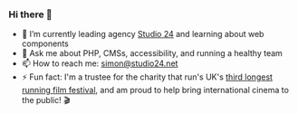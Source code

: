 ### Hi there 👋

<!--
**simonrjones/simonrjones** is a ✨ _special_ ✨ repository because its `README.md` (this file) appears on your GitHub profile.
-->

- 🔭 I’m currently leading agency [Studio 24](https://www.studio24.net/) and learning about web components
- 💬 Ask me about PHP, CMSs, accessibility, and running a healthy team
- 📫 How to reach me: simon@studio24.net
- ⚡ Fun fact: I'm a trustee for the charity that run's UK's [third longest running film festival](https://www.cambridgefilmfestival.org.uk/), and am proud to help bring international cinema to the public! 🎬
